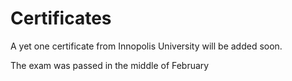 # Certificates

A yet one certificate  from Innopolis University will be  added soon.

The exam was passed in  the middle of February
